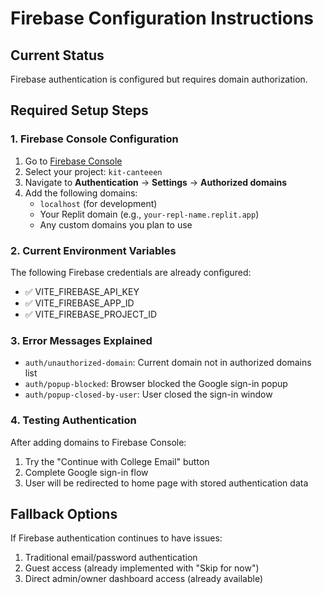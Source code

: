 # Firebase Configuration Instructions

## Current Status
Firebase authentication is configured but requires domain authorization.

## Required Setup Steps

### 1. Firebase Console Configuration
1. Go to [Firebase Console](https://console.firebase.google.com/)
2. Select your project: `kit-canteeen`
3. Navigate to **Authentication** → **Settings** → **Authorized domains**
4. Add the following domains:
   - `localhost` (for development)
   - Your Replit domain (e.g., `your-repl-name.replit.app`)
   - Any custom domains you plan to use

### 2. Current Environment Variables
The following Firebase credentials are already configured:
- ✅ VITE_FIREBASE_API_KEY
- ✅ VITE_FIREBASE_APP_ID  
- ✅ VITE_FIREBASE_PROJECT_ID

### 3. Error Messages Explained
- `auth/unauthorized-domain`: Current domain not in authorized domains list
- `auth/popup-blocked`: Browser blocked the Google sign-in popup
- `auth/popup-closed-by-user`: User closed the sign-in window

### 4. Testing Authentication
After adding domains to Firebase Console:
1. Try the "Continue with College Email" button
2. Complete Google sign-in flow
3. User will be redirected to home page with stored authentication data

## Fallback Options
If Firebase authentication continues to have issues:
1. Traditional email/password authentication
2. Guest access (already implemented with "Skip for now")
3. Direct admin/owner dashboard access (already available)